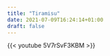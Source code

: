 ```yaml
---
title: "Tiramisu"
date: 2021-07-09T16:24:14+01:00
draft: false
---
```

{{< youtube 5V7rSvF3KBM >}}
<br>